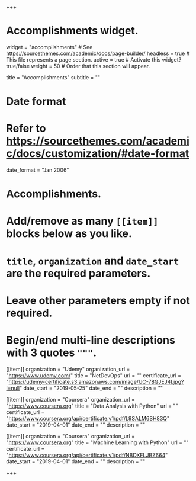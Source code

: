 +++
# Accomplishments widget.
widget = "accomplishments"  # See https://sourcethemes.com/academic/docs/page-builder/
headless = true  # This file represents a page section.
active = true  # Activate this widget? true/false
weight = 50  # Order that this section will appear.

title = "Accomplish&shy;ments"
subtitle = ""

# Date format
#   Refer to https://sourcethemes.com/academic/docs/customization/#date-format
date_format = "Jan 2006"

# Accomplishments.
#   Add/remove as many `[[item]]` blocks below as you like.
#   `title`, `organization` and `date_start` are the required parameters.
#   Leave other parameters empty if not required.
#   Begin/end multi-line descriptions with 3 quotes `"""`.


[[item]]
  organization = "Udemy"
  organization_url = "https://www.udemy.com/"
  title = "NetDevOps"
  url = ""
  certificate_url = "https://udemy-certificate.s3.amazonaws.com/image/UC-78GJEJ4I.jpg?l=null"
  date_start = "2019-05-25"
  date_end = ""
  description = ""

[[item]]
  organization = "Coursera"
  organization_url = "https://www.coursera.org"
  title = "Data Analysis with Python"
  url = ""
  certificate_url = "https://www.coursera.org/api/certificate.v1/pdf/L9SALM6SH83Q"
  date_start = "2019-04-01"
  date_end = ""
  description = ""

[[item]]
  organization = "Coursera"
  organization_url = "https://www.coursera.org"
  title = "Machine Learning with Python"
  url = ""
  certificate_url = "https://www.coursera.org/api/certificate.v1/pdf/NBDXFLJBZ664"
  date_start = "2019-04-01"
  date_end = ""
  description = ""
  
  
+++
